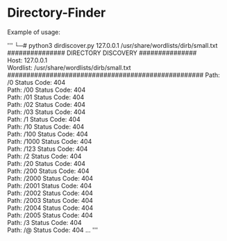 # Directory-Finder

Example of usage:

'''
└─# python3 dirdiscover.py 127.0.0.1 /usr/share/wordlists/dirb/small.txt                                             
############### DIRECTORY DISCOVERY ###############       
Host: 127.0.0.1                                           
Wordlist: /usr/share/wordlists/dirb/small.txt             
###################################################
Path: /0         Status Code: 404                         
Path: /00         Status Code: 404             
Path: /01         Status Code: 404                        
Path: /02         Status Code: 404                        
Path: /03         Status Code: 404                        
Path: /1         Status Code: 404                         
Path: /10         Status Code: 404                        
Path: /100         Status Code: 404                       
Path: /1000         Status Code: 404                      
Path: /123         Status Code: 404                                                                                  
Path: /2         Status Code: 404                         
Path: /20         Status Code: 404                                                                                   
Path: /200         Status Code: 404                                                                                  
Path: /2000         Status Code: 404                                                                                 
Path: /2001         Status Code: 404                      
Path: /2002         Status Code: 404                                                                                 
Path: /2003         Status Code: 404                                                                                 
Path: /2004         Status Code: 404                                                                                 
Path: /2005         Status Code: 404                                                                                 
Path: /3         Status Code: 404                                                                                    
Path: /@         Status Code: 404
...
'''
